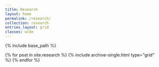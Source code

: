 ```yaml
---
title: Research
layout: home
permalink: /research/
collection: research
entries_layout: grid
classes: wide
---
```


{% include base_path %}

<div class="grid__wrapper">
  {% for post in site.research %}
    {% include archive-single.html type="grid" %}
  {% endfor %}
</div>